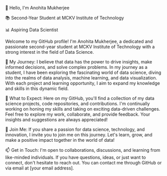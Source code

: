 👋 Hello, I'm Anohita Mukherjee

📚 Second-Year Student at MCKV Institute of Technology

📊 Aspiring Data Scientist

Welcome to my GitHub profile! I'm Anohita Mukherjee, a dedicated and passionate second-year student at MCKV Institute of Technology with a strong interest in the field of Data Science.

🧪 My Journey:
I believe that data has the power to drive insights, make informed decisions, and solve complex problems. In my journey as a student, I have been exploring the fascinating world of data science, diving into the realms of data analysis, machine learning, and data visualization. With each project and learning opportunity, I aim to expand my knowledge and skills in this dynamic field.

💼 What to Expect:
Here on my GitHub, you'll find a collection of my data science projects, code repositories, and contributions. I'm continually working on honing my skills and taking on exciting data-driven challenges. Feel free to explore my work, collaborate, and provide feedback. Your insights and suggestions are always appreciated!

🚀 Join Me:
If you share a passion for data science, technology, and innovation, I invite you to join me on this journey. Let's learn, grow, and make a positive impact together in the world of data!

📫 Get in Touch:
I'm open to collaborations, discussions, and learning from like-minded individuals. If you have questions, ideas, or just want to connect, don't hesitate to reach out. You can contact me through GitHub or via email at [your email address].
